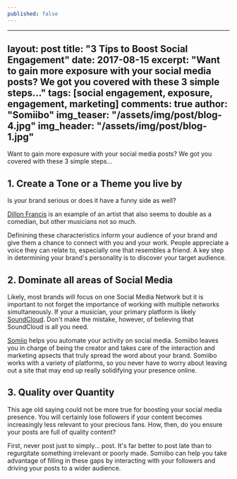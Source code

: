 ```yaml
---
published: false
---
```

---
layout: post
title:  "3 Tips to Boost Social Engagement"
date:   2017-08-15
excerpt: "Want to gain more exposure with your social media posts? We got you covered with these 3 simple steps..."
tags: [social engagement, exposure, engagement, marketing]
comments: true
author: "Somiibo"
img_teaser: "/assets/img/post/blog-4.jpg"
img_header: "/assets/img/post/blog-1.jpg"
---

Want to gain more exposure with your social media posts? We got you covered with these 3 simple steps...

## 1. Create a Tone or a Theme you live by
Is your brand serious or does it have a funny side as well? 

[Dillon Francis](https://soundcloud.com/dillonfrancis) is an example of an artist that also seems to double as a comedian, but other musicians not so much.

Definining these characteristics inform your audience of your brand and give them a chance to connect with you and your work. People appreciate a voice they can relate to, especially one that resembles a friend. A key step in determining your brand's personality is to discover your target audience.

## 2. Dominate all areas of Social Media
Likely, most brands will focus on one Social Media Network but it is important to not forget the importance of working with multiple networks simultaneously. If your a musician, your primary platform is likely [SoundCloud](https://soundcloud.com). Don't make the mistake, however, of believing that SoundCloud is all you need. 

[Somiio](https://somiibo.com) helps you automate your activity on social media. Somiibo leaves you in charge of being the creator and takes care of the interaction and marketing apsects that truly spread the word about your brand. Somiibo works with a variety of platforms, so you never have to worry about leaving out a site that may end up really solidifying your presence online.


## 3. Quality over Quantity
This age old saying could not be more true for boosting your social media presence. You will certainly lose followers if your content becomes increasingly less relevant to your precious fans. How, then, do you ensure your posts are full of quality content? 

First, never post just to simply... post. It's far better to post late than to regurgitate something irrelevant or poorly made. Somiibo can help you take advantage of filling in these gaps by interacting with your followers and driving your posts to a wider audience.
